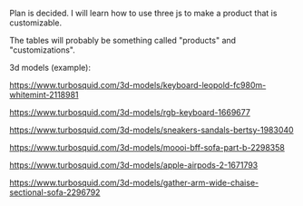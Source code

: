 Plan is decided.
I will learn how to use three js to make a product that is customizable.

The tables will probably be something called "products" and "customizations".

3d models (example):

https://www.turbosquid.com/3d-models/keyboard-leopold-fc980m-whitemint-2118981

https://www.turbosquid.com/3d-models/rgb-keyboard-1669677

https://www.turbosquid.com/3d-models/sneakers-sandals-bertsy-1983040

https://www.turbosquid.com/3d-models/moooi-bff-sofa-part-b-2298358

https://www.turbosquid.com/3d-models/apple-airpods-2-1671793

https://www.turbosquid.com/3d-models/gather-arm-wide-chaise-sectional-sofa-2296792
